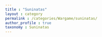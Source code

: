 ```yaml
---
title : "Suninatas"
layout : category
permalink : /categories/Wargame/suninatas/
author_profile : true
taxonomy : Suninatas
---
```


